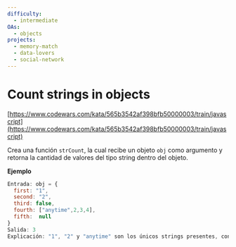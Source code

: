 ```yaml
---
difficulty:
  - intermediate
OAs:
  - objects
projects:
  - memory-match
  - data-lovers
  - social-network
---
```


# Count strings in objects

[https://www.codewars.com/kata/565b3542af398bfb50000003/train/javascript](https://www.codewars.com/kata/565b3542af398bfb50000003/train/javascript)

Crea una función `strCount`, la cual recibe un objeto `obj` como argumento y
retorna la cantidad de valores del tipo string dentro del objeto.

__Ejemplo__

```js
Entrada: obj = {
  first: "1",
  second: "2",
  third: false,
  fourth: ["anytime",2,3,4],
  fifth:  null
}
Salida: 3
Explicación: "1", "2" y "anytime" son los únicos strings presentes, contados dan 3
```
